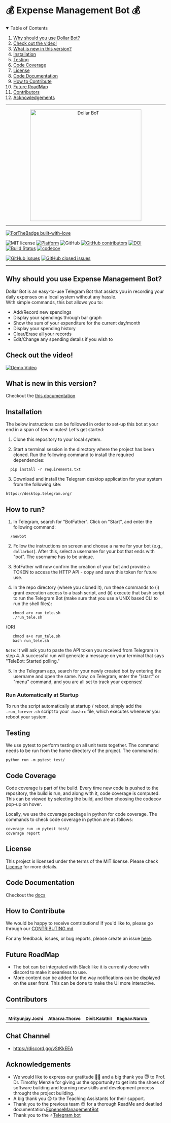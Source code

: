 # 💰 Expense Management Bot 💰

<!-- TABLE OF CONTENTS -->
<details open="open">
  <summary>Table of Contents</summary>
  <ol>
    <li><a href="#why-should-you-use-expense-management-bot">Why should you use Dollar Bot?</a></li>
    <li><a href="#check-out-the-video">Check out the video!</a></li>
    <li><a href="#what-is-new-in-this-version">What is new in this version?</a></li>
    <li><a href="#installation">Installation</a></li>
    <li><a href="#testing">Testing</a></li>
    <li><a href="#code-coverage">Code Coverage</a></li>
    <li><a href="#License">License</a></li>
    <li><a href="#code-documentation">Code Documentation</a></li>
    <li><a href="#how-to-contribute">How to Contribute</a></li>
    <li><a href="#future-roadmap">Future RoadMap</a></li>
   <li><a href="#contributors">Contributors</a></li>
   <li><a href="#acknowledgements">Acknowledgements</a></li>
  </ol>
</details>

<hr>
<p align="center">
<a><img  height=350 width=350 
  src="https://s1.mzstatic.com/us/r30/Purple1/v4/de/ab/45/deab454d-8881-b37d-9513-b0e26424cc57/pr_source.png?downloadKey=1425248837_8a393efcc4a821cbf9639d5570f8e966" alt="Dollar BoT"></a>
</p>
<hr>

[![ForTheBadge built-with-love](http://ForTheBadge.com/images/badges/built-with-love.svg)](https://github.com/Mrityunjay243/dollar_bot)

![MIT license](https://img.shields.io/badge/License-MIT-green.svg)
[![Platform](https://img.shields.io/badge/Platform-Telegram-blue)](https://desktop.telegram.org/)
![GitHub](https://img.shields.io/badge/Language-Python-blue.svg)
[![GitHub contributors](https://img.shields.io/github/contributors/sak007/MyDollarBot-BOTGo)](https://github.com/Mrityunjay243/dollar_bot/graphs/contributors)
[![DOI](https://zenodo.org/badge/706356133.svg)](https://zenodo.org/doi/10.5281/zenodo.10019963)
[![Build Status](https://app.travis-ci.com/usmanwardag/dollar_bot.svg?branch=main)](https://app.travis-ci.com/usmanwardag/dollar_bot)
[![codecov](https://codecov.io/gh/usmanwardag/dollar_bot/branch/main/graph/badge.svg?token=PYAWX95R67)](https://codecov.io/gh/usmanwardag/dollar_bot)

[![GitHub issues](https://img.shields.io/github/issues/Mrityunjay243/dollar_bot)](https://github.com/Mrityunjay243/dollar_bot/issues)
[![GitHub closed issues](https://img.shields.io/github/issues-closed/Mrityunjay243/dollar_bot)](https://github.com/Mrityunjay243/dollar_bot/issues?q=is%3Aissue+is%3Aclosed)

<hr>

## Why should you use Expense Management Bot?

Dollar Bot is an easy-to-use Telegram Bot that assists you in recording your daily expenses on a local system without any hassle.  
With simple commands, this bot allows you to:
- Add/Record new spendings
- Display your spendings through bar graph
- Show the sum of your expenditure for the current day/month
- Display your spending history
- Clear/Erase all your records
- Edit/Change any spending details if you wish to

## Check out the video!

[![Demo Video](https://i9.ytimg.com/vi/aCjcT1CHAzU/mq3.jpg?sqp=COSotI0G&rs=AOn4CLD34jFIlq6GRdmTnK6p3F8O2F-Yig)](https://www.youtube.com/watch?v=O0sEIM39ejE)

## What is new in this version?

Checkout the [this documentation](https://github.com/ebanigogia/dollar_bot/blob/main/What_is_new.pdf)
## Installation

The below instructions can be followed in order to set-up this bot at your end in a span of few minutes! Let's get started:

1. Clone this repository to your local system.

2. Start a terminal session in the directory where the project has been cloned. Run the following command to install the required dependencies:
```
  pip install -r requirements.txt

```
3. Download and install the Telegram desktop application for your system from the following site:
 ```
 https://desktop.telegram.org/
 ```
## How to run?

1. In Telegram, search for "BotFather". Click on "Start", and enter the following command:
```
  /newbot
```
2. Follow the instructions on screen and choose a name for your bot (e.g., `dollarbot`). After this, select a username for your bot that ends with "bot". The username has to be unique. 

3. BotFather will now confirm the creation of your bot and provide a TOKEN to access the HTTP API - copy and save this token for future use.

4. In the repo directory (where you cloned it), run these commands to (i) grant execution access to a bash script, and (ii) execute that bash script to run the Telegram Bot (make sure that you use a UNIX based CLI to run the shell files):
```
   chmod a+x run_tele.sh
   ./run_tele.sh
```
   
(OR)
```
   chmod a+x run_tele.sh
   bash run_tele.sh
```
```Note```: It will ask you to paste the API token you received from Telegram in step 4.
A successful run will generate a message on your terminal that says "TeleBot: Started polling." 

5. In the Telegram app, search for your newly created bot by entering the username and open the same. Now, on Telegram, enter the "/start" or "menu" command, and you are all set to track your expenses!

### Run Automatically at Startup

To run the script automatically at startup / reboot, simply add the `.run_forever.sh` script to your `.bashrc` file, which executes whenever you reboot your system.

## Testing

We use pytest to perform testing on all unit tests together. The command needs to be run from the home directory of the project. The command is:
```
python run -m pytest test/
```

## Code Coverage

Code coverage is part of the build. Every time new code is pushed to the repository, the build is run, and along with it, code coverage is computed. This can be viewed by selecting the build, and then choosing the codecov pop-up on hover.

Locally, we use the coverage package in python for code coverage. The commands to check code coverage in python are as follows:

```
coverage run -m pytest test/
coverage report
```

## License

This project is licensed under the terms of the MIT license. Please check [License](https://github.com/Mrityunjay243/dollar_bot/blob/main/LICENSE) for more details.


## Code Documentation

Checkout the [docs](https://github.com/sak007/MyDollarBot-BOTGo/tree/main/docs)

## How to Contribute

We would be happy to receive contributions! If you'd like to, please go through our [CONTRIBUTING.md](https://github.com/Mrityunjay243/dollar_bot/blob/main/CONTRIBUTING.md)

For any feedback, issues, or bug reports, please create an issue [here](https://github.com/Mrityunjay243/dollar_bot/issues).

## Future RoadMap

- The bot can be integrated with Slack like it is currently done with discord to make it seamless to use. 
- More content can be added for the way notifications can be displayed on the user front. This can be done to make the UI more interactive.

## Contributors
<table>
  <tr>
    <td align="center"><a href="https://github.com/Mrityunjay243"><br /><sub><b>Mrityunjay Joshi</b></sub></a></td>
    <td align="center"><a href="https://github.com/AtharvaThorve"><br /><sub><b>Atharva Thorve</b></sub></a><br /></td>
    <td align="center"><a href="https://github.com/divitkalathil"><br /><sub><b>Divit Kalathil</b></sub></a><br /></td>
    <td align="center"><a href="https://github.com/raghavnarula"><br /><sub><b>Raghav Narula</b></sub></a><br /></td>
  </tr>
</table>

## Chat Channel

- https://discord.gg/vStKkEEA

## Acknowledgements

- We would like to express our gratitude 🙏🏻 and a big thank you 😇 to Prof. Dr. Timothy Menzie for giving us the opportunity to get into the shoes of software building and learning new skills and development process throught the project building.
- A big thank you 😊 to the Teaching Assistants for their support.
- Thank you to the previous team 😊 for a thorough ReadMe and deatiled documentation.[ExpenseManagementBot](https://github.com/Mrityunjay243/dollar_bot/blob/main/README.md)
- Thank you to the ⭐️[Telegram bot](https://github.com/python-telegram-bot/python-telegram-bot)




